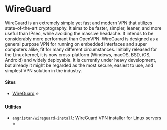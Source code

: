 # WireGuard

WireGuard is an extremely simple yet fast and modern VPN that utilizes state-of-the-art cryptography. It aims to be faster, simpler, leaner, and more useful than IPsec, while avoiding the massive headache. It intends to be considerably more performant than OpenVPN. WireGuard is designed as a general purpose VPN for running on embedded interfaces and super computers alike, fit for many different circumstances. Initially released for the Linux kernel, it is now cross-platform (Windows, macOS, BSD, iOS, Android) and widely deployable. It is currently under heavy development, but already it might be regarded as the most secure, easiest to use, and simplest VPN solution in the industry.

#### Sites
- [WireGuard](https://www.wireguard.com) ⭐

#### Utilities
- [`angristan/wireguard-install`](https://github.com/angristan/wireguard-install): WireGuard VPN installer for Linux servers ⭐
